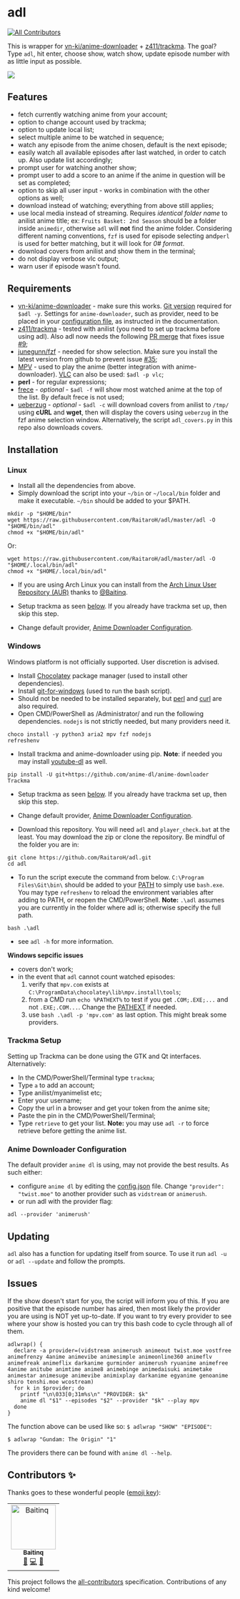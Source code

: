 # adl
[![All Contributors](https://img.shields.io/badge/all_contributors-1-orange.svg?style=flat-square)](#contributors-)

This is wrapper for [vn-ki/anime-downloader](https://github.com/vn-ki/anime-downloader) + [z411/trackma](https://github.com/z411/trackma). The goal? Type `adl`, hit enter, choose show, watch show, update episode number with as little input as possible.

![](./images/terminal.svg)

## Features

+ fetch currently watching anime from your account;
+ option to change account used by trackma;
+ option to update local list;
+ select multiple anime to be watched in sequence;
+ watch any episode from the anime chosen, default is the next episode;
+ easily watch all available episodes after last watched, in order to catch up. Also update list accordingly;
+ prompt user for watching another show;
+ prompt user to add a score to an anime if the anime in question will be set as completed;
+ option to skip all user input - works in combination with the other options as well;
+ download instead of watching; everything from above still applies;
+ use local media instead of streaming. Requires *identical folder name* to anilist anime title; ex: `Fruits Basket: 2nd Season` should be a folder inside `animedir`, otherwise `adl` will **not** find the anime folder. Considering different naming conventions, `fzf` is used for episode selecting and`perl` is used for better matching, but it will look for *0# format*.
+ download covers from anilist and show them in the terminal;
+ do not display verbose vlc output;
+ warn user if episode wasn't found.

## Requirements

+ [vn-ki/anime-downloader](https://github.com/vn-ki/anime-downloader/wiki/Installation) - make sure this works. [Git version](https://github.com/vn-ki/anime-downloader/issues/226) required for `$adl -y`. Settings for `anime-downloader`, such as provider, need to be placed in your [configuration file](https://github.com/vn-ki/anime-downloader/wiki/Config), as instructed in the documentation.
+ [z411/trackma](https://github.com/z411/trackma) - tested with anilist (you need to set up trackma before using adl). Also adl now needs the following [PR merge](https://github.com/z411/trackma/commit/020c0a25637f7368e6c075bcbe67cd938a51b818) that fixes issue [#9](https://github.com/RaitaroH/adl/issues/9);
+ [junegunn/fzf](https://github.com/junegunn/fzf) - needed for show selection.
  Make sure you install the latest version from github to prevent issue [#35](https://github.com/RaitaroH/adl/issues/35);
+ [MPV](https://mpv.io/) - used to play the anime (better integration with anime-downloader). [VLC](https://www.videolan.org/vlc/) can also be used: `$adl -p vlc`;
+ **perl** - for regular expressions;
+ [frece](https://github.com/SicariusNoctis/frece) - *optional* - `$adl -f` will show most watched anime at the top of the list. By default frece is not used;
+ [ueberzug](https://github.com/seebye/ueberzug) - *optional* - `$adl -c` will download covers from anilist to `/tmp/` using **cURL** and **wget**, then will display the covers using `ueberzug` in the fzf anime selection window. Alternatively, the script `adl_covers.py` in this repo also downloads covers.

## Installation
### Linux
+ Install all the dependencies from above.
+ Simply download the script into your `~/bin` or `~/local/bin` folder and make it executable. `~/bin` should be added to your $PATH.

```
mkdir -p "$HOME/bin"
wget https://raw.githubusercontent.com/RaitaroH/adl/master/adl -O "$HOME/bin/adl"
chmod +x "$HOME/bin/adl"
```
Or:
```
wget https://raw.githubusercontent.com/RaitaroH/adl/master/adl -O "$HOME/.local/bin/adl"
chmod +x "$HOME/.local/bin/adl"
```

+ If you are using Arch Linux you can install from the [Arch Linux User Repository (AUR)](https://aur.archlinux.org/packages/adl-git/) thanks to [@Baitinq](https://github.com/Baitinq).

+ Setup trackma as seen [below](#trackma-setup). If you already have trackma set up, then skip this step.
+ Change default provider, [Anime Downloader Configuration](#anime-downloader-configuration).

### Windows
Windows platform is not officially supported. User discretion is advised.

+ Install [Chocolatey](https://chocolatey.org/install) package manager (used to install other dependencies).
+ Install [git-for-windows](https://gitforwindows.org/) (used to run the bash script).
+ Should not be needed to be installed separately, but [perl](https://strawberryperl.com/) and [curl](https://curl.se/windows/) are also required.
+ Open CMD/PowerShell as /Administrator/ and run the following dependencies. `nodejs` is not strictly needed, but many providers need it.
```
choco install -y python3 aria2 mpv fzf nodejs
refreshenv
```
+ Install trackma and anime-downloader using pip. **Note**: if needed you may install [youtube-dl](https://github.com/ytdl-org/youtube-dl) as well.
```
pip install -U git+https://github.com/anime-dl/anime-downloader Trackma
```

+ Setup trackma as seen [below](#trackma-setup). If you already have trackma set up, then skip this step.
+ Change default provider, [Anime Downloader Configuration](#anime-downloader-configuration).

+ Download this repository. You will need `adl` and `player_check.bat` at the least. You may download the zip or clone the repository. Be mindful of the folder you are in:
```
git clone https://github.com/RaitaroH/adl.git
cd adl
```

+ To run the script execute the command from below. `C:\Program Files\Git\bin\` should be added to your [PATH](https://www.architectryan.com/2018/03/17/add-to-the-path-on-windows-10/) to simply use `bash.exe`. You may type `refreshenv` to reload the environment variables after adding to PATH, or reopen the CMD/PowerShell. **Note:** `.\adl` assumes you are currently in the folder where adl is; otherwise specify the full path.
```
bash .\adl
```
  - see `adl -h` for more information.

**Windows sepcific issues**
+ covers don't work;
+ in the event that `adl` cannot count watched episodes:
  1. verify that `mpv.com` exists at `C:\ProgramData\chocolatey\lib\mpv.install\tools`; 
  2. from a CMD run `echo %PATHEXT%` to test if you get `.COM;.EXE;...` and not `.EXE;.COM...`. Change the [PATHEXT](https://www.architectryan.com/2018/03/17/add-to-the-path-on-windows-10/) if needed.
  3. use `bash .\adl -p 'mpv.com'` as last option. This might break some providers.

### Trackma Setup
Setting up Trackma can be done using the GTK and Qt interfaces. Alternatively:
  + In the CMD/PowerShell/Terminal type `trackma`;
  + Type `a` to add an account;
  + Type anilist/myanimelist etc;
  + Enter your username;
  + Copy the url in a browser and get your token from the anime site;
  + Paste the pin in the CMD/PowerShell/Terminal;
  + Type `retrieve` to get your list. **Note:** you may use `adl -r` to force retrieve before getting the anime list.

### Anime Downloader Configuration
The default provider `anime dl` is using, may not provide the best results. As such either:
+ configure `anime dl` by editing the [config.json](https://anime-downlader.readthedocs.io/en/latest/usage/config.html#config-json) file. Change `"provider": "twist.moe"` to another provider such as `vidstream` or `animerush`.
+ or run adl with the provider flag:
```
adl --provider 'animerush'
```

## Updating

`adl` also has a function for updating itself from source. To use it run `adl -u` or `adl --update` and follow the prompts.

## Issues

If the show doesn't start for you, the script will inform you of this. If you are positive that the episode number has aired, then most likely the provider you are using is NOT yet up-to-date. If you want to try every provider to see where your show is hosted you can try this bash code to cycle through all of them.

```
adlwrap() {
  declare -a provider=(vidstream animerush animeout twist.moe vostfree animefrenzy 4anime animevibe animesimple animeonline360 animeflv animefreak animeflix darkanime gurminder animerush ryuanime animefree 4anime anitube animtime anime8 animebinge animedaisuki animetake animestar animesuge animevibe animixplay darkanime egyanime genoanime shiro tenshi.moe wcostream)
  for k in $provider; do
    printf "\n\033[0;31m%s\n" "PROVIDER: $k"
    anime dl "$1" --episodes "$2" --provider "$k" --play mpv
  done
}
```

The function above can be used like so: `$ adlwrap "SHOW" "EPISODE"`:

```
$ adlwrap "Gundam: The Origin" "1"
```

The providers there can be found with `anime dl --help`.

## Contributors ✨

Thanks goes to these wonderful people ([emoji key](https://allcontributors.org/docs/en/emoji-key)):

<!-- ALL-CONTRIBUTORS-LIST:START - Do not remove or modify this section -->
<!-- prettier-ignore -->
<table>
  <tr>
    <td align="center"><a href="https://github.com/Baitinq"><img src="https://avatars0.githubusercontent.com/u/30861839?v=4" width="100px;" alt="Baitinq"/><br /><sub><b>Baitinq</b></sub></a><br /><a href="https://github.com/RaitaroH/adl/issues?q=author%3ABaitinq" title="Bug reports">🐛</a> <a href="https://github.com/RaitaroH/adl/commits?author=Baitinq" title="Code">💻</a> <a href="#ideas-Baitinq" title="Ideas, Planning, & Feedback">🤔</a></td>
  </tr>
</table>

<!-- ALL-CONTRIBUTORS-LIST:END -->

This project follows the [all-contributors](https://github.com/all-contributors/all-contributors) specification. Contributions of any kind welcome!

